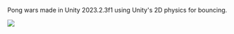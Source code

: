 Pong wars made in Unity 2023.2.3f1 using Unity's 2D physics for bouncing.

![](https://github.com/MooNiZZ/PongWars/blob/main/Gifs/PongWars.gif)
